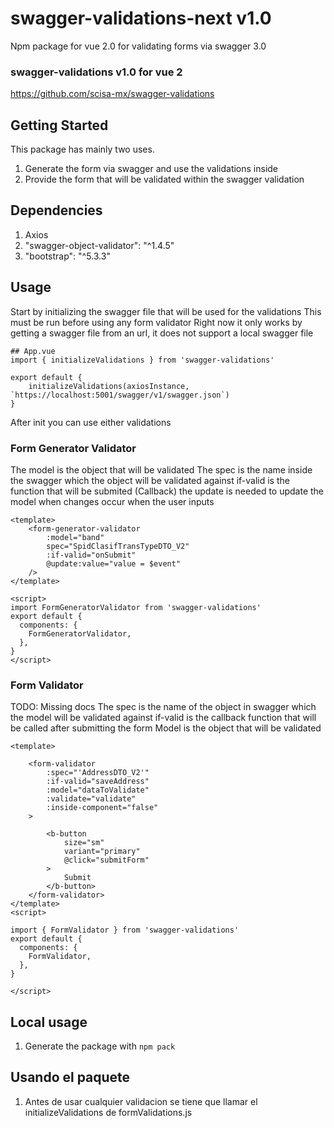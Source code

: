 # swagger-validations-next v1.0
Npm package for vue 2.0 for validating forms via swagger 3.0

### swagger-validations v1.0 for vue 2
https://github.com/scisa-mx/swagger-validations

## Getting Started

This package has mainly two uses.
1. Generate the form via swagger and use the validations inside
2. Provide the form that will be validated within the swagger validation

## Dependencies
1. Axios
2. "swagger-object-validator": "^1.4.5"
3. "bootstrap": "^5.3.3"

## Usage
Start by initializing the swagger file that will be used for the validations
This must be run before using any form validator
Right now it only works by getting a swagger file from an url, it does not support a local swagger file
```
## App.vue
import { initializeValidations } from 'swagger-validations'

export default {
    initializeValidations(axiosInstance, `https://localhost:5001/swagger/v1/swagger.json`)
}
```

After init you can use either validations

### Form Generator Validator
The model is the object that will be validated
The spec is the name inside the swagger which the object will be validated against
if-valid is the function that will be submited (Callback)
the update is needed to update the model when changes occur when the user inputs
```
<template>
    <form-generator-validator
        :model="band"
        spec="SpidClasifTransTypeDTO_V2"
        :if-valid="onSubmit"
        @update:value="value = $event"
    />
</template>

<script>
import FormGeneratorValidator from 'swagger-validations'
export default {
  components: {
    FormGeneratorValidator,
  },
}
</script>
```

### Form Validator
TODO: Missing docs
The spec is the name of the object in swagger which the model will be validated against
if-valid is the callback function that will be called after submitting the form
Model is the object that will be validated
```
<template>

    <form-validator
        :spec="'AddressDTO_V2'"
        :if-valid="saveAddress"
        :model="dataToValidate"
        :validate="validate"
        :inside-component="false"
    >

        <b-button
            size="sm"
            variant="primary"
            @click="submitForm"
        >
            Submit
        </b-button>
    </form-validator>
</template>
<script>

import { FormValidator } from 'swagger-validations'
export default {
  components: {
    FormValidator,
  },
}

</script>
```

## Local usage
1. Generate the package with `npm pack`

## Usando el paquete
1. Antes de usar cualquier validacion se tiene que llamar el initializeValidations de formValidations.js